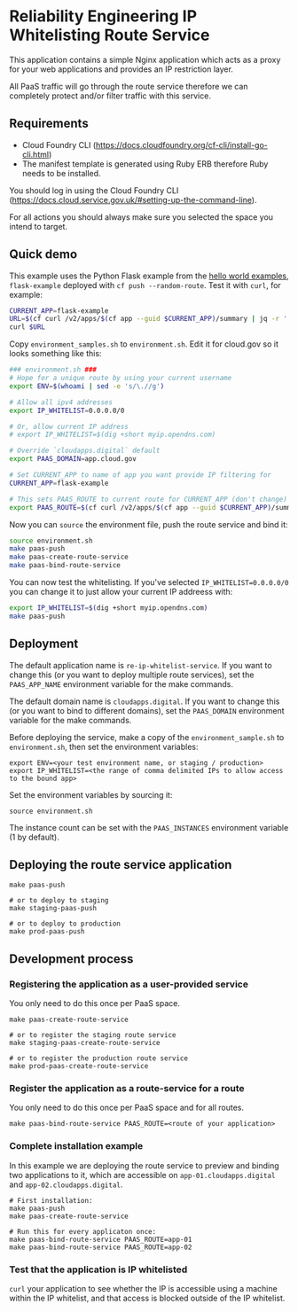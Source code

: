 # Reliability Engineering IP Whitelisting Route Service

This application contains a simple Nginx application which acts as a proxy for your web applications and provides an IP restriction layer.

All PaaS traffic will go through the route service therefore we can completely protect and/or filter traffic with this service.

## Requirements

* Cloud Foundry CLI (https://docs.cloudfoundry.org/cf-cli/install-go-cli.html)
* The manifest template is generated using Ruby ERB therefore Ruby needs to be installed.

You should log in using the Cloud Foundry CLI (https://docs.cloud.service.gov.uk/#setting-up-the-command-line).

For all actions you should always make sure you selected the space you intend to target.

## Quick demo

This example uses the Python Flask example from the [hello world examples](https://github.com/18f/cf-hello-worlds),
`flask-example` deployed with `cf push --random-route`. Test it with `curl`, for example:

```sh
CURRENT_APP=flask-example
URL=$(cf curl /v2/apps/$(cf app --guid $CURRENT_APP)/summary | jq -r '.routes[0] | @uri "https://\(.host).\(.domain.name)"')
curl $URL
```

Copy `environment_samples.sh` to `environment.sh`. Edit it for cloud.gov so it looks something like this:

```sh
### environment.sh ###
# Hope for a unique route by using your current username
export ENV=$(whoami | sed -e 's/\.//g')

# Allow all ipv4 addresses
export IP_WHITELIST=0.0.0.0/0 

# Or, allow current IP address
# export IP_WHITELIST=$(dig +short myip.opendns.com)

# Override `cloudapps.digital` default
export PAAS_DOMAIN=app.cloud.gov

# Set CURRENT_APP to name of app you want provide IP filtering for
CURRENT_APP=flask-example

# This sets PAAS_ROUTE to current route for CURRENT_APP (don't change)
export PAAS_ROUTE=$(cf curl /v2/apps/$(cf app --guid $CURRENT_APP)/summary | jq -r '.routes[0].host')
```

Now you can `source` the environment file, push the route service and bind it:

```sh
source environment.sh
make paas-push
make paas-create-route-service
make paas-bind-route-service
```

You can now test the whitelisting. If you've selected `IP_WHITELIST=0.0.0.0/0` you can change it
to just allow your current IP addreess with:

```sh
export IP_WHITELIST=$(dig +short myip.opendns.com)
make paas-push
```


## Deployment

The default application name is `re-ip-whitelist-service`. If you want to change this (or you want to deploy multiple route services), set the `PAAS_APP_NAME` environment variable for the make commands.

The default domain name is `cloudapps.digital`. If you want to change this (or you want to bind to different domains), set the `PAAS_DOMAIN` environment variable for the make commands.

Before deploying the service, make a copy of the `environment_sample.sh` to `environment.sh`, then set the environment variables:

```
export ENV=<your test environment name, or staging / production>
export IP_WHITELIST=<the range of comma delimited IPs to allow access to the bound app>
```

Set the environment variables by sourcing it: 

`source environment.sh`

The instance count can be set with the `PAAS_INSTANCES` environment variable (1 by default).

## Deploying the route service application

```shell
make paas-push

# or to deploy to staging
make staging-paas-push

# or to deploy to production
make prod-paas-push
```

## Development process

### Registering the application as a user-provided service

You only need to do this once per PaaS space.

```shell
make paas-create-route-service

# or to register the staging route service
make staging-paas-create-route-service

# or to register the production route service
make prod-paas-create-route-service
```

### Register the application as a route-service for a route

You only need to do this once per PaaS space and for all routes.

```
make paas-bind-route-service PAAS_ROUTE=<route of your application>
```

### Complete installation example

In this example we are deploying the route service to preview and binding two applications to it, which are accessible on `app-01.cloudapps.digital` and `app-02.cloudapps.digital`.

```
# First installation:
make paas-push
make paas-create-route-service

# Run this for every applicaton once:
make paas-bind-route-service PAAS_ROUTE=app-01
make paas-bind-route-service PAAS_ROUTE=app-02
```

### Test that the application is IP whitelisted

`curl` your application to see whether the IP is accessible using a machine within the IP whitelist, and that access is blocked outside of the IP whitelist.
